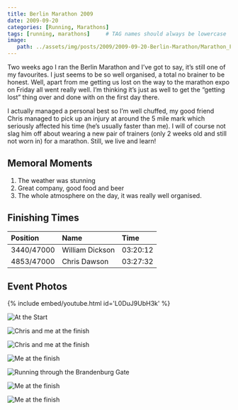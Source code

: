 ```yaml
---
title: Berlin Marathon 2009
date: 2009-09-20
categories: [Running, Marathons]
tags: [running, marathons]     # TAG names should always be lowercase
image:
   path: ../assets/img/posts/2009/2009-09-20-Berlin-Marathon/Marathon_Flags.webp
---
```


Two weeks ago I ran the Berlin Marathon and I’ve got to say, it’s still one of my favourites. I just seems to be so well organised, a total no brainer to be honest. Well, apart from me getting us lost on the way to the marathon expo on Friday all went really well. I’m thinking it’s just as well to get the “getting lost” thing over and done with on the first day there.

I actually managed a personal best so I’m well chuffed, my good friend Chris managed to pick up an injury at around the 5 mile mark which seriously affected his time (he’s usually faster than me). I will of course not slag him off about wearing a new pair of trainers (only 2 weeks old and still not worn in) for a marathon. Still, we live and learn!

## Memoral Moments

1. The weather was stunning
2. Great company, good food and beer
3. The whole atmosphere on the day, it was really well organised.

## Finishing Times

| Position   | Name            | Time     |
| :--------- | :-------------- | :------- |
| 3440/47000 | William Dickson | 03:20:12 |
| 4853/47000 | Chris Dawson    | 03:27:32 |

## Event Photos

{% include embed/youtube.html id='L0DuJ9UbH3k' %}

![At the Start](../assets/img/posts/2009/2009-09-20-Berlin-Marathon/At_The_Start.webp)

![Chris and me at the finish](../assets/img/posts/2009/2009-09-20-Berlin-Marathon/Chris_and_Me_Finish1.webp)

![Chris and me at the finish](../assets/img/posts/2009/2009-09-20-Berlin-Marathon/Chris_and_Me_Finish2.webp)

![Me at the finish](../assets/img/posts/2009/2009-09-20-Berlin-Marathon/Me_at_the_finish.webp)

![Running through the Brandenburg Gate](../assets/img/posts/2009/2009-09-20-Berlin-Marathon/Me_Brandenburg_Gate.webp)

![Me at the finish](../assets/img/posts/2009/2009-09-20-Berlin-Marathon/Me_Finish_1.webp)

![Me at the finish](../assets/img/posts/2009/2009-09-20-Berlin-Marathon/Me_Finish_2.webp)
